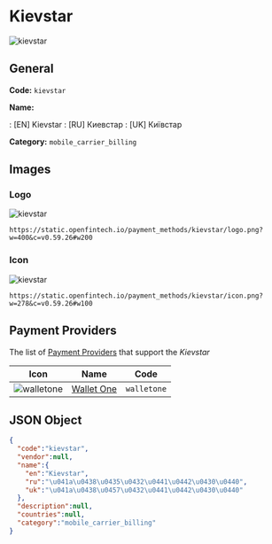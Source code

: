 
# Kievstar 
![kievstar](https://static.openfintech.io/payment_methods/kievstar/logo.png?w=400&c=v0.59.26#w200)  

## General 
**Code:** `kievstar` 
 
**Name:** 
 
:	[EN] Kievstar 
:	[RU] Киевстар 
:	[UK] Київстар 
 
**Category:** `mobile_carrier_billing` 
 

## Images 

### Logo 
![kievstar](https://static.openfintech.io/payment_methods/kievstar/logo.png?w=400&c=v0.59.26#w200)  

```
https://static.openfintech.io/payment_methods/kievstar/logo.png?w=400&c=v0.59.26#w200
```  

### Icon 
![kievstar](https://static.openfintech.io/payment_methods/kievstar/icon.png?w=278&c=v0.59.26#w100)  

```
https://static.openfintech.io/payment_methods/kievstar/icon.png?w=278&c=v0.59.26#w100
```  

## Payment Providers 
 
The list of [Payment Providers](/providers) that support the _Kievstar_ 

|Icon|Name|Code| 
|:---:|:---:|:---:| 
|![walletone](https://static.openfintech.io/payment_providers/walletone/icon.svg?w=278&c=v0.59.26#w100) |[Wallet One](/payment-providers/walletone)|`walletone`| 
 

## JSON Object 

```json
{
  "code":"kievstar",
  "vendor":null,
  "name":{
    "en":"Kievstar",
    "ru":"\u041a\u0438\u0435\u0432\u0441\u0442\u0430\u0440",
    "uk":"\u041a\u0438\u0457\u0432\u0441\u0442\u0430\u0440"
  },
  "description":null,
  "countries":null,
  "category":"mobile_carrier_billing"
}
```  
